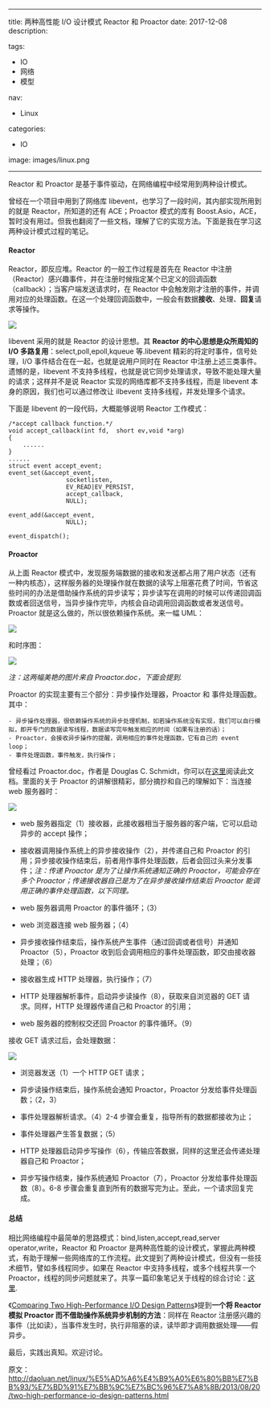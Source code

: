 ----
title: 两种高性能 I/O 设计模式 Reactor 和 Proactor
date: 2017-12-08
description: 

tags:
- IO
- 网络
- 模型

nav:
- Linux

categories:
- IO

image: images/linux.png

----
Reactor 和 Proactor 是基于事件驱动，在网络编程中经常用到两种设计模式。

曾经在一个项目中用到了网络库 libevent，也学习了一段时间，其内部实现所用到的就是 Reactor，所知道的还有 ACE；Proactor 模式的库有 Boost.Asio，ACE，暂时没有用过。但我也翻阅了一些文档，理解了它的实现方法。下面是我在学习这两种设计模式过程的笔记。

#### Reactor

Reactor，即反应堆。Reactor 的一般工作过程是首先在 Reactor 中注册（Reactor）感兴趣事件，并在注册时候指定某个已定义的回调函数（callback）；当客户端发送请求时，在 Reactor 中会触发刚才注册的事件，并调用对应的处理函数。在这一个处理回调函数中，一般会有数据**接收**、处理、**回复**请求等操作。

![](./2017-12-08_两种高性能IO设计模式Reactor和Proactor/1.png)

libevent 采用的就是 Reactor 的设计思想。其 **Reactor 的中心思想是众所周知的 I/O 多路复用**：select,poll,epoll,kqueue 等.libevent 精彩的将定时事件，信号处理，I/O 事件结合在在一起，也就是说用户同时在 Reactor 中注册上述三类事件。遗憾的是，libevent 不支持多线程，也就是说它同步处理请求，导致不能处理大量的请求；这样并不是说 Reactor 实现的网络库都不支持多线程，而是 libevent 本身的原因，我们也可以通过修改让 ilbevent 支持多线程，并发处理多个请求。

下面是 libevent 的一段代码，大概能够说明 Reactor 工作模式：

    /*accept callback function.*/
    void accept_callback(int fd,  short ev,void *arg)
    {
        ......
    }
    ......
    struct event accept_event;
    event_set(&accept_event,
                    socketlisten,
                    EV_READ|EV_PERSIST,
                    accept_callback,
                    NULL);
    
    event_add(&accept_event,
                    NULL);
    
    event_dispatch();
    

#### Proactor

从上面 Reactor 模式中，发现服务端数据的接收和发送都占用了用户状态（还有一种内核态），这样服务器的处理操作就在数据的读写上阻塞花费了时间，节省这些时间的办法是借助操作系统的异步读写；异步读写在调用的时候可以传递回调函数或者回送信号，当异步操作完毕，内核会自动调用回调函数或者发送信号。Proactor 就是这么做的，所以很依赖操作系统。来一幅 UML：

![](./2017-12-08_两种高性能IO设计模式Reactor和Proactor/2.png)

和时序图：

![](./2017-12-08_两种高性能IO设计模式Reactor和Proactor/3.png)

_注：这两幅美艳的图片来自 Proactor.doc，下面会提到._

Proactor 的实现主要有三个部分：异步操作处理器，Proactor 和 事件处理函数。其中：

    - 异步操作处理器，很依赖操作系统的异步处理机制，如若操作系统没有实现，我们可以自行模拟，即开专门的数据读写线程，数据读写完毕触发相应的时间（如果有注册的话）；
    - Proactor，会接收异步操作的提醒，调用相应的事件处理函数，它有自己的 event loop；
    - 事件处理函数，事件触发，执行操作；
    

曾经看过 Proactor.doc，作者是 Douglas C. Schmidt，你可以在[这里](http://www.laputan.org/pub/sag/proactor.pdf)阅读此文档。里面的关于 Proactor 的讲解很精彩，部分摘抄和自己的理解如下：当连接 web 服务器时：

![](./2017-12-08_两种高性能IO设计模式Reactor和Proactor/4.png)

*   web 服务器指定（1）接收器，此接收器相当于服务器的客户端，它可以启动异步的 accept 操作；
    
*   接收器调用操作系统上的异步接收操作（2），并传递自己和 Proactor 的引用；异步接收操作结束后，前者用作事件处理函数，后者会回过头来分发事件；_注：传递 Proactor 是为了让操作系统通知正确的 Proactor，可能会存在多个 Proactor；传递接收器自己是为了在异步接收操作结束后 Proactor 能调用正确的事件处理函数，以下同理。_
    
*   web 服务器调用 Proactor 的事件循环；（3）
    
*   web 浏览器连接 web 服务器；（4）
    
*   异步接收操作结束后，操作系统产生事件（通过回调或者信号）并通知 Proactor（5），Proactor 收到后会调用相应的事件处理函数，即交由接收器处理；（6）
    
*   接收器生成 HTTP 处理器，执行操作；（7）
    
*   HTTP 处理器解析事件，启动异步读操作（8），获取来自浏览器的 GET 请求。同样，HTTP 处理器传递自己和 Proactor 的引用；
    
*   web 服务器的控制权交还回 Proactor 的事件循环。（9）
    

接收 GET 请求过后，会处理数据：

![](./2017-12-08_两种高性能IO设计模式Reactor和Proactor/5.png)

*   浏览器发送（1）一个 HTTP GET 请求；
    
*   异步读操作结束后，操作系统会通知 Proactor，Proactor 分发给事件处理函数；（2，3）
    
*   事件处理器解析请求。（4）2-4 步骤会重复，指导所有的数据都接收为止；
    
*   事件处理器产生答复数据；（5）
    
*   HTTP 处理器启动异步写操作（6），传输应答数据，同样的这里还会传递处理器自己和 Proactor；
    
*   异步写操作结束，操作系统通知 Proactor（7），Proactor 分发给事件处理函数（8）。6-8 步骤会重复直到所有的数据写完为止。至此，一个请求回复完成。
    

#### 总结

相比网络编程中最简单的思路模式：bind,listen,accept,read,server operator,write，Reactor 和 Proactor 是两种高性能的设计模式，掌握此两种模式，有助于理解一些网络库的工作流程。此文提到了两种设计模式，但没有一些技术细节，譬如多线程同步。如果在 Reactor 中支持多线程，或多个线程共享一个 Proactor，线程的同步问题就来了。共享一篇印象笔记关于线程的综合讨论：[这里](http://app.yinxiang.com/shard/s9/sh/732ee92e-0eac-4080-94ce-b9a04e173cdf/9b403c45ee885eb64949970fddd3417e).

《[Comparing Two High-Performance I/O Design Patterns](http://www.artima.com/articles/io_design_patterns.html)》提到**一个将 Reactor 模拟 Proactor 而不借助操作系统异步机制的方法**：同样在 Reactor 注册感兴趣的事件（比如读），当事件发生时，执行非阻塞的读，读毕即才调用数据处理——假异步。

最后，实践出真知。欢迎讨论。

原文：http://daoluan.net/linux/%E5%AD%A6%E4%B9%A0%E6%80%BB%E7%BB%93/%E7%BD%91%E7%BB%9C%E7%BC%96%E7%A8%8B/2013/08/20/two-high-performance-io-design-patterns.html